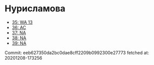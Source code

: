 # Нурисламова
- [35: WA 13](35.md)
- [36: AC](36.md)
- [37: NA](37.md)
- [38: NA](38.md)
- [39: NA](39.md)

Commit: eeb627350da2bc0dae8cff2209b0992300e27773
 fetched at: 20201208-173256
